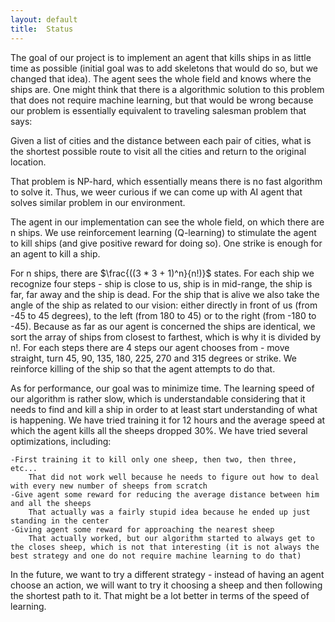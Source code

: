 ```yaml
---
layout: default
title:  Status
---
```


The goal of our project is to implement an agent that kills ships in as little time as possible (initial goal was to add skeletons that would do so, but we changed that idea). The agent sees the whole field and knows where the ships are. One might think that there is a algorithmic solution to this problem that does not require machine learning, but that would be wrong because our problem is essentially equivalent to traveling salesman problem that says:

  Given a list of cities and the distance between each pair of cities, what is the shortest possible route to visit all the cities and return to the original location.

That problem is NP-hard, which essentially means there is no fast algorithm to solve it. Thus, we weer curious if we can come up with AI agent that solves similar problem in our environment.

The agent in our implementation can see the whole field, on which there are n ships. We use reinforcement learning (Q-learning) to stimulate the agent to kill ships (and give positive reward for doing so). One strike is enough for an agent to kill a ship. 

For n ships, there are $\frac{((3 * 3 + 1)^n}{n!)}$ states. For each ship we recognize four steps - ship is close to us, ship is in mid-range, the ship is far, far away and the ship is dead. For the ship that is alive we also take the angle of the ship as related to our vision: either directly in front of us (from -45 to 45 degrees), to the left (from 180 to 45) or to the right (from -180 to -45). Because as far as our agent is concerned the ships are identical, we sort the array of ships from closest to farthest, which is why it is divided by n!. For each steps there are 4 steps our agent chooses from - move straight, turn 45, 90, 135, 180, 225, 270 and 315 degrees or strike. We reinforce killing of the ship so that the agent attempts to do that.

As for performance, our goal was to minimize time. The learning speed of our algorithm is rather slow, which is understandable considering that it needs to find and kill a ship in order to at least start understanding of what is happening. We have tried training it for 12 hours and the average speed at which the agent kills all the sheeps dropped 30%. We have tried several optimizations, including:

	-First training it to kill only one sheep, then two, then three, etc...
		That did not work well because he needs to figure out how to deal with every new number of sheeps from scratch
	-Give agent some reward for reducing the average distance between him and all the sheeps
		That actually was a fairly stupid idea because he ended up just standing in the center
	-Giving agent some reward for approaching the nearest sheep
		That actually worked, but our algorithm started to always get to the closes sheep, which is not that interesting (it is not always the best strategy and one do not require machine learning to do that)

In the future, we want to try a different strategy - instead of having an agent choose an action, we will want to try it choosing a sheep and then following the shortest path to it. That might be a lot better in terms of the speed of learning.